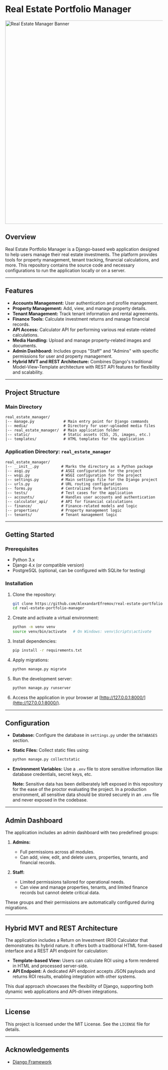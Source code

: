 # Real Estate Portfolio Manager

<img src="https://github.com/user-attachments/assets/c0e68119-ea38-46c6-a4c3-2bfeb529d0b1" alt="Real Estate Manager Banner" width="650"/>


## Overview

Real Estate Portfolio Manager is a Django-based web application designed to help users manage their real estate investments. The platform provides tools for property management, tenant tracking, financial calculations, and more. This repository contains the source code and necessary configurations to run the application locally or on a server.

---

## Features

- **Accounts Management:** User authentication and profile management.
- **Property Management:** Add, view, and manage property details.
- **Tenant Management:** Track tenant information and rental agreements.
- **Finance Tools:** Calculate investment returns and manage financial records.
- **API Access:** Calculator API for performing various real estate-related calculations.
- **Media Handling:** Upload and manage property-related images and documents.
- **Admin Dashboard:** Includes groups "Staff" and "Admins" with specific permissions for user and property management.
- **Hybrid MVT and REST Architecture:** Combines Django's traditional Model-View-Template architecture with REST API features for flexibility and scalability.

---

## Project Structure

### Main Directory
```
real_estate_manager/
|-- manage.py             # Main entry point for Django commands
|-- media/                # Directory for user-uploaded media files
|-- real_estate_manager/  # Main application folder
|-- static/               # Static assets (CSS, JS, images, etc.)
|-- templates/            # HTML templates for the application
```

### Application Directory: `real_estate_manager`
```
real_estate_manager/
|-- __init__.py          # Marks the directory as a Python package
|-- asgi.py              # ASGI configuration for the project
|-- wsgi.py              # WSGI configuration for the project
|-- settings.py          # Main settings file for the Django project
|-- urls.py              # URL routing configuration
|-- forms.py             # Centralized form definitions
|-- tests/               # Test cases for the application
|-- accounts/            # Handles user accounts and authentication
|-- calculator_api/      # API for financial calculations
|-- finance/             # Finance-related models and logic
|-- properties/          # Property management logic
|-- tenants/             # Tenant management logic
```

---

## Getting Started

### Prerequisites
- Python 3.x
- Django 4.x (or compatible version)
- PostgreSQL (optional, can be configured with SQLite for testing)

### Installation

1. Clone the repository:
    ```bash
    git clone https://github.com/AlexandarEfremov/real-estate-portfolio-manager.git
    cd real-estate-portfolio-manager
    ```

2. Create and activate a virtual environment:
    ```bash
    python -m venv venv
    source venv/bin/activate   # On Windows: venv\Scripts\activate
    ```

3. Install dependencies:
    ```bash
    pip install -r requirements.txt
    ```

4. Apply migrations:
    ```bash
    python manage.py migrate
    ```

5. Run the development server:
    ```bash
    python manage.py runserver
    ```

6. Access the application in your browser at [http://127.0.0.1:8000/](http://127.0.0.1:8000/).

---

## Configuration

- **Database:**
  Configure the database in `settings.py` under the `DATABASES` section.

- **Static Files:**
  Collect static files using:
  ```bash
  python manage.py collectstatic
  ```

- **Environment Variables:**
  Use a `.env` file to store sensitive information like database credentials, secret keys, etc.

  **Note:** Sensitive data has been deliberately left exposed in this repository for the ease of the proctor evaluating the project. In a production environment, all sensitive data should be stored securely in an `.env` file and never exposed in the codebase.

---

## Admin Dashboard

The application includes an admin dashboard with two predefined groups:

1. **Admins:**
   - Full permissions across all modules.
   - Can add, view, edit, and delete users, properties, tenants, and financial records.

2. **Staff:**
   - Limited permissions tailored for operational needs.
   - Can view and manage properties, tenants, and limited finance records but cannot delete critical data.

These groups and their permissions are automatically configured during migrations.

---

## Hybrid MVT and REST Architecture

The application includes a Return on Investment (ROI) Calculator that demonstrates its hybrid nature. It offers both a traditional HTML form-based interface and a REST API endpoint for calculation:

- **Template-based View:** Users can calculate ROI using a form rendered in HTML and processed server-side.
- **API Endpoint:** A dedicated API endpoint accepts JSON payloads and returns ROI results, enabling integration with other systems.

This dual approach showcases the flexibility of Django, supporting both dynamic web applications and API-driven integrations.

---

## License

This project is licensed under the MIT License. See the `LICENSE` file for details.

---

## Acknowledgements

- [Django Framework](https://www.djangoproject.com/)


